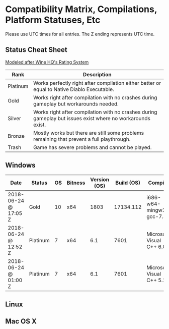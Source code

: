 # Compatibility Matrix, Compilations, Platform Statuses, Etc

Please use UTC times for all entries. The Z ending represents UTC time.

## Status Cheat Sheet

[Modeled after Wine HQ's Rating System](https://wiki.winehq.org/AppDB_Rating_Definitions)

| Rank | Description |
| --- | --- |
| Platinum | Works perfectly right after compilation either better or equal to Native Diablo Executable. |
| Gold | Works right after compilation with no crashes during gameplay but workarounds needed. |
| Silver | Works right after compilation with no crashes during gameplay but issues exist where no workarounds exist. |
| Bronze | Mostly works but there are still some problems remaining that prevent a full playthrough.| 
| Trash | Game has severe problems and cannot be played. |

## Windows

| Date | Status | OS | Bitness | Version (OS) | Build (OS) | Compiler | Build Platform | User | Workaround |
| --- | --- | --- | --- | --- | --- | --- | --- | --- | --- |
| 2018-06-24 @ 17:05 Z| Gold | 10 | x64 | 1803 | 17134.112 | i686-w64-mingw32-gcc-7.3.0 | MSYS 2 i686 | fearedbliss | Needed to use ddraw patch. |
| 2018-06-24 @ 12:52 Z| Platinum | 7 | x64 | 6.1 | 7601 | Microsoft Visual C++ 6.0 | VC++ | Sergi4UA | None |
| 2018-06-24 @ 01:00 Z| Platinum | 7 | x64 | 6.1 | 7601 | Microsoft Visual C++ 5.10 | VC++ | galaxyhaxz | None |

## Linux

## Mac OS X
